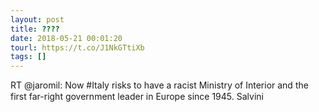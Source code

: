 ```yaml
---
layout: post
title: ????
date: 2018-05-21 00:01:20
tourl: https://t.co/J1NkGTtiXb
tags: []
---
```

RT @jaromil: Now #Italy risks to have a racist Ministry of Interior and the first far-right government leader in Europe since 1945. Salvini